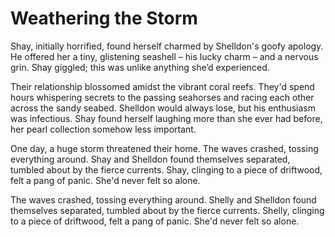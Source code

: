 # Weathering the Storm

Shay, initially horrified, found herself charmed by Shelldon's goofy apology. He offered her a tiny, glistening seashell – his lucky charm – and a nervous grin. Shay giggled; this was unlike anything she’d experienced.

Their relationship blossomed amidst the vibrant coral reefs. They'd spend hours whispering secrets to the passing seahorses and racing each other across the sandy seabed. Shelldon would always lose, but his enthusiasm was infectious. Shay found herself laughing more than she ever had before, her pearl collection somehow less important.

One day, a huge storm threatened their home. The waves crashed, tossing everything around. Shay and Shelldon found themselves separated, tumbled about by the fierce currents. Shay, clinging to a piece of driftwood, felt a pang of panic. She'd never felt so alone.

The waves crashed, tossing everything around. Shelly and Shelldon found themselves separated, tumbled about by the fierce currents. Shelly, clinging to a piece of driftwood, felt a pang of panic. She'd never felt so alone. 